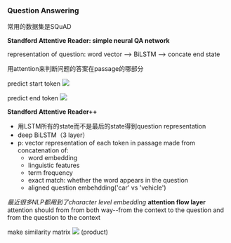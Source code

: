 ### Question Answering

 常用的数据集是SQuAD

 __Standford Attentive Reader: simple neural QA network__

 representation of question: word vector --> BiLSTM --> concate end state

用attention来判断问题的答案在passage的哪部分

predict start token
![](http://latex.codecogs.com/gif.latex?a_i=softmax\limits_i(q^TW_sp_i))

predict end token
![](http://latex.codecogs.com/gif.latex?a_i'=softmax\limits_i(q^TW_s'p_i'))

 __Standford Attentive Reader++__

 - 用LSTM所有的state而不是最后的state得到question representation
 - deep BiLSTM（3 layer）
 - p: vector representation of each token in passage made from concatenation of:
    - word embedding
    - linguistic features
    - term frequency
    - exact match: whether the word appears in the question
    - aligned question embehdding('car' vs 'vehicle')

_最近很多NLP都用到了character level embedding_
__attention flow layer__
attention should from from both way--from the context to the question and from the question to the context

make similarity matrix
![](http://latex.codecogs.com/gif.latex?S_{ij}=w^T_{sim}[c_i;q_j;c_iq_j]) (product)
